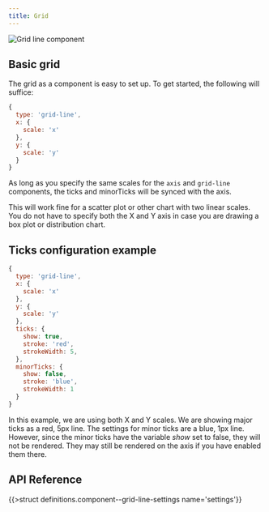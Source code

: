 ```yaml
---
title: Grid
---
```



![Grid line component](/img/grid-line-comp.png)

## Basic grid

The grid as a component is easy to set up. To get started, the following will suffice:

```js
{
  type: 'grid-line',
  x: {
    scale: 'x'
  },
  y: {
    scale: 'y'
  }
}
```

As long as you specify the same scales for the `axis` and `grid-line` components, the ticks and minorTicks will be synced with the axis.

This will work fine for a scatter plot or other chart with two linear scales.
You do not have to specify both the X and Y axis in case you are drawing a box plot or distribution chart.

## Ticks configuration example

```js
{
  type: 'grid-line',
  x: {
    scale: 'x'
  },
  y: {
    scale: 'y'
  },
  ticks: {
    show: true,
    stroke: 'red',
    strokeWidth: 5,
  },
  minorTicks: {
    show: false,
    stroke: 'blue',
    strokeWidth: 1
  }
}
```

In this example, we are using both X and Y scales. We are showing major ticks as a red, 5px line. The settings for minor ticks are a blue, 1px line.
However, since the minor ticks have the variable *show* set to false, they will not be rendered. They may still be rendered on the axis if you have enabled them there.

## API Reference

{{>struct definitions.component--grid-line-settings name='settings'}}
